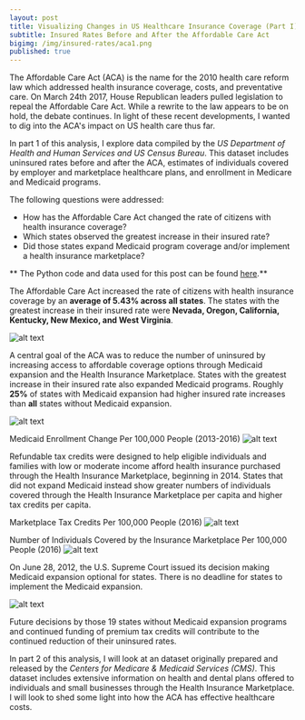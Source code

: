 ```yaml
---
layout: post
title: Visualizing Changes in US Healthcare Insurance Coverage (Part I)
subtitle: Insured Rates Before and After the Affordable Care Act
bigimg: /img/insured-rates/aca1.png
published: true
---
```


The Affordable Care Act (ACA) is the name for the 2010 health care reform law which addressed health insurance coverage, costs, and preventative care. On March 24th 2017, House Republican leaders pulled legislation to repeal the Affordable Care Act. While a rewrite to the law appears to be on hold, the debate continues. In light of these recent developments, I wanted to dig into the ACA's impact on US health care thus far.

In part 1 of this analysis, I explore data compiled by the _US Department of Health and Human Services and US Census Bureau_. This dataset includes uninsured rates before and after the ACA, estimates of individuals covered by employer and marketplace healthcare plans, and enrollment in Medicare and Medicaid programs.

The following questions were addressed:

-  How has the Affordable Care Act changed the rate of citizens with health insurance coverage?
-  Which states observed the greatest increase in their insured rate?
-  Did those states expand Medicaid program coverage and/or implement a health insurance marketplace?

** The Python code and data used for this post can be found <a href="https://nbviewer.jupyter.org/github/martyncisneros/visualizing_changes_insured_rates/blob/master/Healthcare%20Insurance%20Coverage.ipynb" target="_blank">here</a>.**

The Affordable Care Act increased the rate of citizens with health insurance coverage by an <strong>average of 5.43% across all states</strong>. The states with the greatest increase in their insured rate were <strong>Nevada, Oregon, California, Kentucky, New Mexico, and West Virginia</strong>.

![alt text][logo]

A central goal of the ACA was to reduce the number of uninsured by increasing access to affordable coverage options through Medicaid expansion and the Health Insurance Marketplace. States with the greatest increase in their insured rate also expanded Medicaid programs. Roughly <strong>25%</strong> of states with Medicaid expansion had higher insured rate increases than <strong>all</strong> states without Medicaid expansion.

![alt text][logo2]

Medicaid Enrollment Change Per 100,000 People (2013-2016)
![alt text][logo6]

Refundable tax credits were designed to help eligible individuals and families with low or moderate income afford health insurance purchased through the Health Insurance Marketplace, beginning in 2014. States that did not expand Medicaid instead show greater numbers of individuals covered through the Health Insurance Marketplace per capita and higher tax credits per capita. 

Marketplace Tax Credits Per 100,000 People (2016)
![alt text][logo4]

Number of Individuals Covered by the Insurance Marketplace Per 100,000 People (2016)
![alt text][logo5]

On June 28, 2012, the U.S. Supreme Court issued its decision making Medicaid expansion optional for states. There is no deadline for states to implement the Medicaid expansion. 

![alt text][logo3]

Future decisions by those 19 states without Medicaid expansion programs and continued funding of premium tax credits will contribute to the continued reduction of their uninsured rates.

In part 2 of this analysis, I will look at an dataset originally prepared and released by the _Centers for Medicare & Medicaid Services (CMS)_. This dataset includes extensive information on health and dental plans offered to individuals and small businesses through the Health Insurance Marketplace. I will look to shed some light into how the ACA has effective healthcare costs. 

[logo]: https://raw.githubusercontent.com/martyncisneros/martyncisneros.github.io/master/img/insured-rates/insured-rates.png "Insured Rates Deltas by State"
[logo2]: https://raw.githubusercontent.com/martyncisneros/martyncisneros.github.io/master/img/insured-rates/box-plot.png "Medicaid Expansion Box Plot"
[logo3]: https://raw.githubusercontent.com/martyncisneros/martyncisneros.github.io/master/img/insured-rates/medicaid_expansion.png "Medicaid Expansion by State"
[logo4]: https://raw.githubusercontent.com/martyncisneros/martyncisneros.github.io/master/img/insured-rates/tax-credits1.png "Tax Credits Per Capita by State"
[logo5]: https://raw.githubusercontent.com/martyncisneros/martyncisneros.github.io/master/img/insured-rates/marketplace2.png "Marketplace Insured Per Capita by State"
[logo6]: https://raw.githubusercontent.com/martyncisneros/martyncisneros.github.io/master/img/insured-rates/medicaid-expansion-scatter.png "Medicaid Expansion and Insured Rate"
